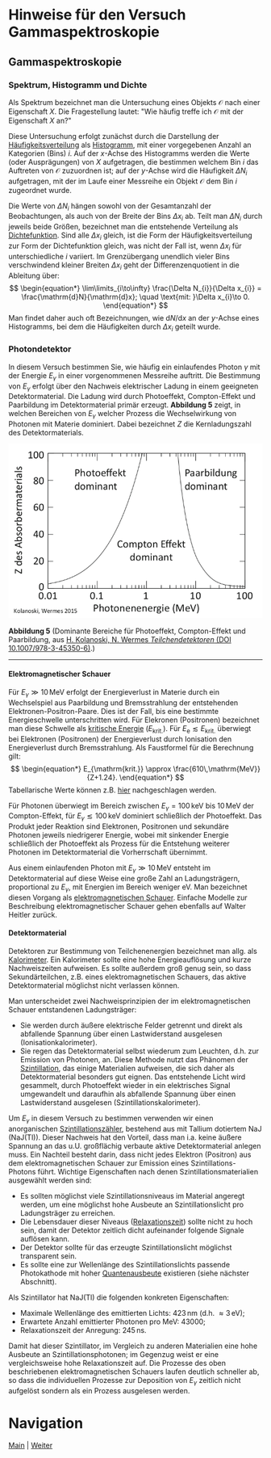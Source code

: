 # Hinweise für den Versuch Gammaspektroskopie

## Gammaspektroskopie

### Spektrum, Histogramm und Dichte

Als Spektrum bezeichnet man die Untersuchung eines Objekts $\mathcal{O}$ nach einer Eigenschaft $X$.  Die Fragestellung lautet: "Wie häufig treffe ich $\mathcal{O}$ mit der Eigenschaft $X$ an?"

Diese Untersuchung erfolgt zunächst durch die Darstellung der [Häufigkeitsverteilung](https://de.wikipedia.org/wiki/H%C3%A4ufigkeitsverteilung) als [Histogramm](https://de.wikipedia.org/wiki/Histogramm), mit einer vorgegebenen Anzahl an Kategorien (Bins) $i$. Auf der $x$-Achse des Histogramms werden die Werte (oder Ausprägungen) von $X$ aufgetragen, die bestimmen welchem Bin $i$ das Auftreten von $\mathcal{O}$ zuzuordnen ist; auf der $y$-Achse wird die Häufigkeit $\Delta N_{i}$ aufgetragen, mit der im Laufe einer Messreihe ein Objekt $\mathcal{O}$ dem Bin $i$ zugeordnet wurde. 

Die Werte von $\Delta N_{i}$ hängen sowohl von der Gesamtanzahl der Beobachtungen, als auch von der Breite der Bins $\Delta x_{i}$ ab. Teilt man $\Delta N_{i}$ durch jeweils beide Größen, bezeichnet man die entstehende Verteilung als [Dichtefunktion](https://de.wikipedia.org/wiki/Dichtefunktion). Sind alle $\Delta x_{i}$ gleich, ist die Form der Häufigkeitsverteilung zur Form der Dichtefunktion gleich, was nicht der Fall ist, wenn $\Delta x_{i}$ für unterschiedliche $i$ variiert.  Im Grenzübergang unendlich vieler Bins verschwindend kleiner Breiten $\Delta x_{i}$ geht der Differenzenquotient in die Ableitung über: 
$$
\begin{equation*}
\lim\limits_{i\to\infty} \frac{\Delta N_{i}}{\Delta x_{i}} = \frac{\mathrm{d}N}{\mathrm{d}x}; \quad \text{mit: }\Delta x_{i}\to 0.
\end{equation*}
$$
Man findet daher auch oft Bezeichnungen, wie $\mathrm{d}N/\mathrm{d}x$ an der $y$-Achse eines Histogramms, bei dem die Häufigkeiten durch $\Delta x_{i}$ geteilt wurde. 

### Photondetektor

In diesem Versuch bestimmen Sie, wie häufig ein einlaufendes Photon $\gamma$ mit der Energie $E_{\gamma}$ in einer vorgenommenen Messreihe auftritt. Die Bestimmung von $E_{\gamma}$ erfolgt über den Nachweis elektrischer Ladung in einem geeigneten Detektormaterial. Die Ladung wird durch Photoeffekt, Compton-Effekt und Paarbildung im Detektormaterial primär erzeugt. **Abbildung 5** zeigt, in welchen Bereichen von $E_{\gamma}$ welcher Prozess die Wechselwirkung von Photonen mit Materie dominiert. Dabei bezeichnet $Z$ die Kernladungszahl des Detektormaterials.

<img src="../figures/WechselwirkungMaterie.png" width="900" style="zoom:100%;" />  

**Abbildung 5** (Dominante Bereiche für Photoeffekt, Compton-Effekt und Paarbildung, aus [H. Kolanoski, N. Wermes *Teilchendetektoren* (DOI 10.1007/978-3-45350-6)](file:///home/rwolf/Downloads/978-3-662-45350-6-1.pdf).)

---

#### Elektromagnetischer Schauer

Für $E_{\gamma}\gg 10\,\mathrm{MeV}$ erfolgt der Energieverlust in Materie durch ein Wechselspiel aus Paarbildung und Bremsstrahlung der entstehenden Elektronen-Positron-Paare. Dies ist der Fall, bis eine bestimmte Energieschwelle unterschritten wird. Für Elekronen (Positronen) bezeichnet man diese Schwelle als [kritische Energie](https://de.wikipedia.org/wiki/Strahlungsl%C3%A4nge) ($E_{\mathrm{krit.}}$). Für $E_{\mathrm{e}}\lesssim E_{\mathrm{krit.}}$ überwiegt bei Elektronen (Positronen) der Energieverlust durch Ionisation den Energieverlust durch Bremsstrahlung. Als Faustformel für die Berechnung gilt:
$$
\begin{equation*}
E_{\mathrm{krit.}} \approx \frac{610\,\mathrm{MeV}}{Z+1.24}.
\end{equation*}
$$
Tabellarische Werte können z.B. [hier](https://pdg.lbl.gov/2015/AtomicNuclearProperties/) nachgeschlagen werden. 

Für Photonen überwiegt im Bereich zwischen $E_{\gamma}=100\,\mathrm{keV}$ bis $10\,\mathrm{MeV}$ der Compton-Effekt, für $E_{\gamma}\lesssim100\,\mathrm{keV}$ dominiert schließlich der Photoeffekt. Das Produkt jeder Reaktion sind Elektronen, Positronen und sekundäre Photonen jeweils niedrigerer Energie, wobei mit sinkender Energie schließlich der Photoeffekt als Prozess für die Entstehung weiterer Photonen im Detektormaterial die Vorherrschaft übernimmt. 

Aus einem einlaufenden Photon mit $E_{\gamma}\gg 10\,\mathrm{MeV}$ entsteht im Detektormaterial auf diese Weise eine große Zahl an Ladungsträgern, proportional zu $E_{\gamma}$, mit Energien im Bereich weniger $\mathrm{eV}$. Man bezeichnet diesen Vorgang als [elektromagnetischen Schauer](https://de.wikipedia.org/wiki/Elektromagnetischer_Schauer). Einfache Modelle zur Beschreibung elektromagnetischer Schauer gehen ebenfalls auf Walter Heitler zurück. 

#### Detektormaterial

Detektoren zur Bestimmung von Teilchenenergien bezeichnet man allg. als [Kalorimeter](https://de.wikipedia.org/wiki/Kalorimeter_(Teilchenphysik)). Ein Kalorimeter sollte eine hohe Energieauflösung und kurze Nachweiszeiten aufweisen. Es sollte außerdem groß genug sein, so dass Sekundärteilchen, z.B. eines elektromagnetischen Schauers, das aktive Detektormaterial möglichst nicht verlassen können. 

Man unterscheidet zwei Nachweisprinzipien der im elektromagnetischen Schauer entstandenen Ladungsträger: 

- Sie werden durch äußere elektrische Felder getrennt und direkt als abfallende Spannung über einen Lastwiderstand ausgelesen (Ionisationkalorimeter).
- Sie regen das Detektormaterial selbst wiederum zum Leuchten, d.h. zur Emission von Photonen, an. Diese Methode nutzt das Phänomen der [Szintillation](https://de.wikipedia.org/wiki/Szintillator), das einige Materialien aufweisen, die sich daher als Detektormaterial besonders gut eignen. Das entstehende Licht wird gesammelt, durch Photoeffekt wieder in ein elektrisches Signal umgewandelt und daraufhin als abfallende Spannung über einen Lastwiderstand ausgelesen (Szintillationskalorimeter).

Um $E_{\gamma}$ in diesem Versuch zu bestimmen verwenden wir einen anorganischen [Szintillationszähler](https://de.wikipedia.org/wiki/Szintillationsz%C3%A4hler), bestehend aus mit Tallium dotiertem $\mathrm{NaJ}$ ($\mathrm{NaJ(Tl)}$). Dieser Nachweis hat den Vorteil, dass man i.a. keine äußere Spannung an das u.U. großflächig verbaute aktive Detektormaterial anlegen muss. Ein Nachteil besteht darin, dass nicht jedes Elektron (Positron) aus dem elektromagnetischen Schauer zur Emission eines Szintillations-Photons führt. Wichtige Eigenschaften nach denen Szintillationsmaterialien ausgewählt werden sind: 

- Es sollten möglichst viele Szintillationsniveaus im Material angeregt werden, um eine möglichst hohe Ausbeute an Szintillationslicht pro Ladungsträger zu erreichen.
- Die Lebensdauer dieser Niveaus ([Relaxationszeit](https://de.wikipedia.org/wiki/Relaxation_(Naturwissenschaft))) sollte nicht zu hoch sein, damit der Detektor zeitlich dicht aufeinander folgende Signale auflösen kann. 
-  Der Detektor sollte für das erzeugte Szintillationslicht möglichst transparent sein.
- Es sollte eine zur Wellenlänge des Szintillationslichts passende Photokathode mit hoher [Quantenausbeute](https://de.wikipedia.org/wiki/Quantenausbeute) existieren (siehe nächster Abschnitt). 

Als Szintillator hat $\mathrm{NaJ(Tl)}$ die folgenden konkreten Eigenschaften:

- Maximale Wellenlänge des emittierten Lichts: $423\,\mathrm{nm}$ (d.h. ${\approx}3\,\mathrm{eV}$);
- Erwartete Anzahl emittierter Photonen pro $\mathrm{MeV}$: 43000;
- Relaxationszeit der Anregung: $245\,\mathrm{ns}$.

Damit hat dieser Szintillator, im Vergleich zu anderen Materialien eine hohe Ausbeute an Szintillationsphotonen; im Gegenzug weist er eine vergleichsweise hohe Relaxationszeit auf. Die Prozesse des oben beschriebenen elektromagnetischen Schauers laufen deutlich schneller ab, so dass die individuellen Prozesse zur Deposition von $E_{\gamma}$ zeitlich nicht aufgelöst sondern als ein Prozess ausgelesen werden. 

# Navigation

[Main](https://gitlab.kit.edu/kit/etp-lehre/p2-praktikum/students/-/tree/main/Gammaspektroskopie) | [Weiter](https://gitlab.kit.edu/kit/etp-lehre/p2-praktikum/students/-/tree/main/Gammaspektroskopie/doc/Hinweise-Gammaspektroskopie-a.md)
